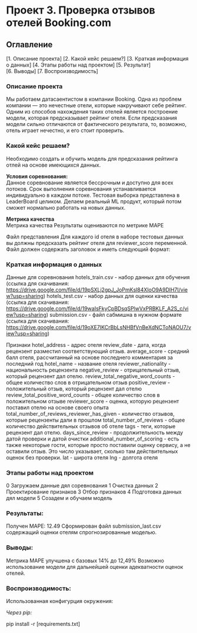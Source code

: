 # Проект 3. Проверка отзывов отелей Booking.com

## Оглавление  
[1. Описание проекта]
[2. Какой кейс решаем?]
[3. Краткая информация о данных]
[4. Этапы работы над проектом] 
[5. Результат]   
[6. Выводы]
[7. Воспроизводимость]

### Описание проекта    
Мы работаем датасаентистом в компании Booking. Одна из проблем компании — это нечестные отели, которые накручивают себе рейтинг. Одним из способов нахождения таких отелей является построение модели, которая предсказывает рейтинг отеля. Если предсказания модели сильно отличаются от фактического результата, то, возможно, отель играет нечестно, и его стоит проверить.

### Какой кейс решаем?    
Необходимо создать и обучить модель для предсказания рейтинга отлей на основе имеющихся данных.

**Условия соревнования:**  
Данное соревнование является бессрочным и доступно для всех потоков.
Срок выполнения соревнования устанавливается индивидуально в каждом потоке.
Тестовая выборка представлена в LeaderBoard целиком.
Делаем реальный ML продукт, который потом сможет нормально работать на новых данных.

**Метрика качества**     
Метрика качества
Результаты оцениваются по метрике MAPE

Файл представления
Для каждого id отеля в наборе тестовых данных вы должны предсказать рейтинг отеля для reviewer_score переменной. Файл должен содержать заголовок и иметь следующий формат:


### Краткая информация о данных

Данные для соревнования
hotels_train.csv - набор данных для обучения (ссылка для скачивания: https://drive.google.com/file/d/19pSXLj2gpJ_JoPmKsl84XIoO9A9DlH7I/view?usp=sharing)
hotels_test.csv - набор данных для оценки качества (ссылка для скачивания: https://drive.google.com/file/d/19waIsFkyCpBDsqSPlwVxPRBKLF_A2S_c/view?usp=sharing)
submission.csv - файл сабмишна в нужном формате (ссылка для скачивания: https://drive.google.com/file/d/19oXE7IKCrBbLsNHBfVnBeXdNCToNAOU7/view?usp=sharing)

Признаки
hotel_address - адрес отеля
review_date - дата, когда рецензент разместил соответствующий отзыв.
average_score - средний балл отеля, рассчитанный на основе последнего комментария за последний год
hotel_name - название отеля
reviewer_nationality - национальность рецензента
negative_review - отрицательный отзыв, который рецензент дал отелю.
review_total_negative_word_counts - общее количество слов в отрицательном отзыв
positive_review - положительный отзыв, который рецензент дал отелю
review_total_positive_word_counts - общее количество слов в положительном отзыве
reviewer_score - оценка, которую рецензент поставил отелю на основе своего опыта
total_number_of_reviews_reviewer_has_given - количество отзывов, которые рецензенты дали в прошлом
total_number_of_reviews - общее количество действительных отзывов об отеле
tags - теги, которые рецензент дал отелю.
days_since_review - продолжительность между датой проверки и датой очистки
additional_number_of_scoring - есть также некоторые гости, которые просто поставили оценку сервису, а не оставили отзыв. Это число указывает, сколько там действительных оценок без проверки.
lat - широта отеля
lng - долгота отеля

### Этапы работы над проектом  
 0 Загружаем данные дял соревнования
 1 Очистка данных
 2 Проектирование признаков
 3 Отбор признаков
 4 Подготовка данных дял модели
 5 Созадем и обучаем модель

### Результаты:  

Получен MAPE: 12.49
Сформирован файл submission_last.csv содержащий оценки отелям спрогнозированные моделью. 

### Выводы:  

Метрика МАРЕ улучшена с базовых 14% до 12,49%
Возможно использование модели для дальнейшей оценки адекватности оценок отелей.

### Воспроизводимость:  
Использованная конфигурция окружения:

 *Через pip:*

pip install -r [requirements.txt]